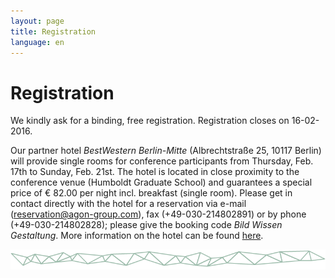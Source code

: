 ```yaml
---
layout: page
title: Registration
language: en
---
```


# Registration

We kindly ask for a binding, free registration. Registration closes on 16-02-2016.   
   
Our partner hotel _BestWestern Berlin-Mitte_ (Albrechtstraße 25, 10117 Berlin) will provide single rooms for conference participants from Thursday, Feb. 17th to Sunday, Feb. 21st. The hotel is located in close proximity to the conference venue (Humboldt Graduate School) and guarantees a special price of € 82.00 per night incl. breakfast (single room). Please get in contact directly with the hotel for a reservation via e-mail (reservation@agon-group.com), fax (+49-030-214802891) or by phone (+49-030-214802828); please give the booking code _Bild Wissen Gestaltung_. More information on the hotel can be found  [here](https://www.bestwestern.de/hotels/Berlin/BEST-WESTERN-Hotel-Berlin-Mitte/).

![Separator](../images/separator.png)
